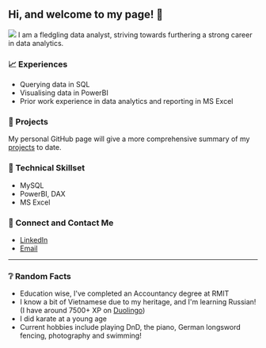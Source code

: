 ## Hi, and welcome to my page! 👋
![](https://komarev.com/ghpvc/?username=equanimittyy)
I am a fledgling data analyst, striving towards furthering a strong career in data analytics.

### 📈 Experiences
- Querying data in SQL
- Visualising data in PowerBI
- Prior work experience in data analytics and reporting in MS Excel

### 📑 Projects
My personal GitHub page will give a more comprehensive summary of my [projects](https://equanimittyy.github.io/stephennguyens.github.io/) to date.

### 🧰 Technical Skillset
- MySQL
- PowerBI, DAX
- MS Excel

### 📧 Connect and Contact Me
- [LinkedIn](https://www.linkedin.com/in/stephen-nguyen-69b282176)
- [Email](mailto:stephennguyen@live.com.au)

---
### ❔ Random Facts
- Education wise, I've completed an Accountancy degree at RMIT
- I know a bit of Vietnamese due to my heritage, and I'm learning Russian! (I have around 7500+ XP on [Duolingo](https://www.duolingo.com/))
- I did karate at a young age
- Current hobbies include playing DnD, the piano, German longsword fencing, photography and swimming!
<!--
**equanimittyy/equanimittyy** is a ✨ _special_ ✨ repository because its `README.md` (this file) appears on your GitHub profile.

Here are some ideas to get you started:

- 🔭 I’m currently working on ...
- 🌱 I’m currently learning ...
- 👯 I’m looking to collaborate on ...
- 🤔 I’m looking for help with ...
- 💬 Ask me about ...
- 📫 How to reach me: ...
- 😄 Pronouns: ...
- ⚡ Fun fact: ...
-->
